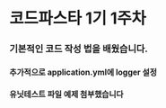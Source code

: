 # 코드파스타 1기 1주차
### 기본적인 코드 작성 법을 배웠습니다.
#### 추가적으로 application.yml에 logger 설정
#### 유닛테스트 파일 예제 첨부했습니다
